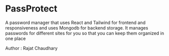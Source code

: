 # PassProtect
A password manager that uses React and Tailwind for frontend and responsiveness and uses Mongodb for backend storage. It manages passwords for different sites for you so that you can keep them organized in one place

Author : Rajat Chaudhary 
